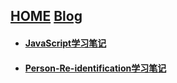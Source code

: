 
## [HOME](./)   [Blog](./)

- #### [JavaScript学习笔记](./JavaScript)
- #### [Person-Re-identification学习笔记](./Person-Re-identification)
